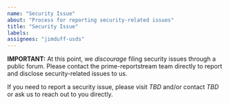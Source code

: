 ```yaml
---
name: "Security Issue"
about: "Process for reporting security-related issues"
title: "Security Issue"
labels:
assignees: "jimduff-usds"
---
```


**IMPORTANT:** At this point, we _discourage_ filing security issues through a public forum. Please contact the prime-reportstream team directly to report and disclose security-related issues to us.

If you need to report a security issue, please visit _TBD_ and/or contact _TBD_ or ask us to reach out to you directly.